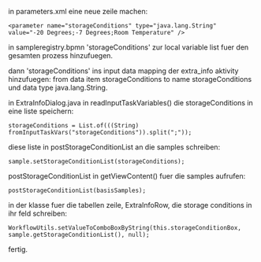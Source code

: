 in parameters.xml eine neue zeile machen:

```
<parameter name="storageConditions" type="java.lang.String"
value="-20 Degrees;-7 Degrees;Room Temperature" />
```

in sampleregistry.bpmn 'storageConditions' zur local variable list
fuer den gesamten prozess hinzufuegen.

dann 'storageConditions' ins input data mapping der extra_info
aktivity hinzufuegen:  from data item storageConditions to name
storageConditions und data type java.lang.String.

in ExtraInfoDialog.java in readInputTaskVariables() die
storageConditions in eine liste speichern:

```
storageConditions = List.of(((String)
fromInputTaskVars("storageConditions")).split(";"));
```

diese liste in postStorageConditionList an die samples schreiben:

```
sample.setStorageConditionList(storageConditions);
```

postStorageConditionList in getViewContent() fuer die samples
aufrufen:

```
postStorageConditionList(basisSamples);
```

in der klasse fuer die tabellen zeile, ExtraInfoRow, die storage
conditions in ihr feld schreiben:

```
WorkflowUtils.setValueToComboBoxByString(this.storageConditionBox, 
sample.getStorageConditionList(), null);
```

fertig.